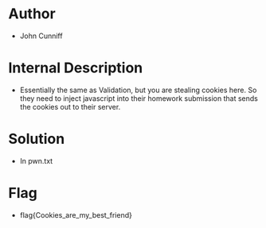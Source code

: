 # Author
- John Cunniff

# Internal Description
- Essentially the same as Validation, but you are stealing cookies here. So they need to inject javascript into their homework submission that sends the cookies out to their server.

# Solution
- In pwn.txt

# Flag
- flag{Cookies_are_my_best_friend}
